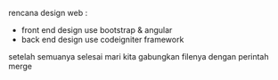 rencana design web :
- front end design use bootstrap & angular
- back end design use codeigniter framework

setelah semuanya selesai mari kita gabungkan filenya dengan perintah merge